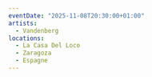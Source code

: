 ```yaml
---
eventDate: "2025-11-08T20:30:00+01:00"
artists:
  - Vandenberg
locations:
  - La Casa Del Loco
  - Zaragoza
  - Espagne
---
```

